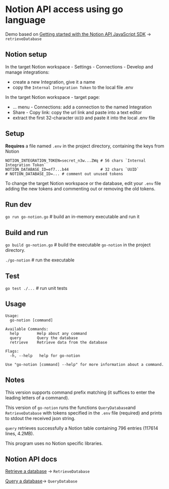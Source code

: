 # Notion API access using go language

Demo based on [Getting started with the Notion API JavaScript SDK](https://dev.to/craigaholliday/getting-started-with-the-notion-api-javascript-sdk-c50) -> `retrieveDatabase`

## Notion setup

In the target Notion workspace - Settings - Connections - Develop and manage integrations:

- create a new Integration, give it a name
- copy the `Internal Integration Token` to the local file .env

In the target Notion workspace - target page:

- ... menu - Connections: add a connection to the named Integration
- Share - Copy link: copy the url link and paste into a text editor
- extract the first 32-character `UUID` and paste it into the local .env file

## Setup

**Requires** a file named `.env` in the project directory, containing the keys from Notion

```
NOTION_INTEGRATION_TOKEN=secret_n3w...ZWq # 56 chars `Internal Integration Token`
NOTION_DATABASE_ID=ef7...b44              # 32 chars `UUID`
# NOTION_DATABASE_ID=... # comment out unused tokens
```

To change the target Notion workspace or the database, edit your `.env` file
adding the new tokens and commenting out or removing the old tokens.

## Run dev

`go run go-notion.go` # build an in-memory executable and run it

## Build and run

`go build go-notion.go` # build the executable `go-notion` in the project directory.

`./go-notion` # run the executable

## Test

`go test ./...` # run unit tests

## Usage

```
Usage:
  go-notion [command]

Available Commands:
  help        Help about any command
  query       Query the database
  retrieve    Retrieve data from the database

Flags:
  -h, --help   help for go-notion

Use "go-notion [command] --help" for more information about a command.
```

## Notes

This version supports command prefix matching (it suffices to enter the leading letters of a command).

This version of `go-notion` runs the functions `QueryDatabase`and `RetrieveDatabase`
with tokens specified in the `.env` file (required)
and prints to stdout the received json string.

`query` retrieves successfully a Notion table containing 796 entries (117614 lines, 4.2MB).

This program uses no Notion specific libraries.

## Notion API docs

[Retrieve a database](https://developers.notion.com/reference/retrieve-a-database) -> `RetrieveDatabase`

[Query a database](https://developers.notion.com/reference/post-database-query)-> `QueryDatabase`
